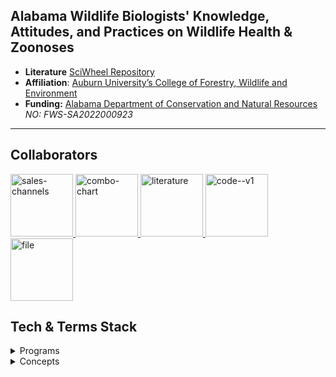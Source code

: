 ## **Alabama Wildlife Biologists' Knowledge, Attitudes, and Practices on Wildlife Health & Zoonoses**  

- **Literature** [SciWheel Repository](https://sciwheel.com/work/#/items?collection=970339)
- **Affiliation**: [Auburn University’s College of Forestry, Wildlife and Environment](https://cfwe.auburn.edu/)
- **Funding:** [Alabama Department of Conservation and Natural Resources](https://alabama-department-of-conservation-natural-resources-algeohub.hub.arcgis.com/) *NO: FWS-SA2022000923*
  
---
<!-- Contributing -->
## Collaborators

<a href="https://github.com/rytomey">
<img width="100" height="100" src="https://img.icons8.com/plasticine/100/sales-channels.png" alt="sales-channels"/>
</a>
<a href="https://github.com/rytomey">
<img width="100" height="100" src="https://img.icons8.com/plasticine/100/combo-chart.png" alt="combo-chart"/>
</a>
<a href="https://github.com/rytomey">
<img width="100" height="100" src="https://img.icons8.com/plasticine/100/literature.png" alt="literature"/>
</a>
<a href="https://github.com/rytomey">
<img width="100" height="100" src="https://img.icons8.com/plasticine/100/code--v1.png" alt="code--v1"/>
</a>
<a href="https://github.com/rytomey">
<img width="100" height="100" src="https://img.icons8.com/plasticine/100/file.png" alt="file"/>
</a>
  
<!-- Stack -->
## Tech & Terms Stack

<details>
  <summary>Programs</summary>
  <ul>
    <li><a href="https://www.qualtrics.com/">Qualtrics</a></li>
    <li><a href="https://posit.co/download/rstudio-desktop/">RStudio</a></li>
    <li><a href="https://sciwheel.com/">SciWheel</a></li>
  </ul>
</details>

<details>
  <summary>Concepts</summary>
  <ul>
    <li><a href="https://doi.org/10.1177/025371762094611">KAP Surveys</a></li>
    <li><a href="https://greatbrook.com/survey-glossary/">Glossary</a></li>
  </ul>
</details>
